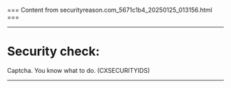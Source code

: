 === Content from securityreason.com_5671c1b4_20250125_013156.html ===


---

# Security check:

Captcha. You know what to do. (CXSECURITYIDS)

---


